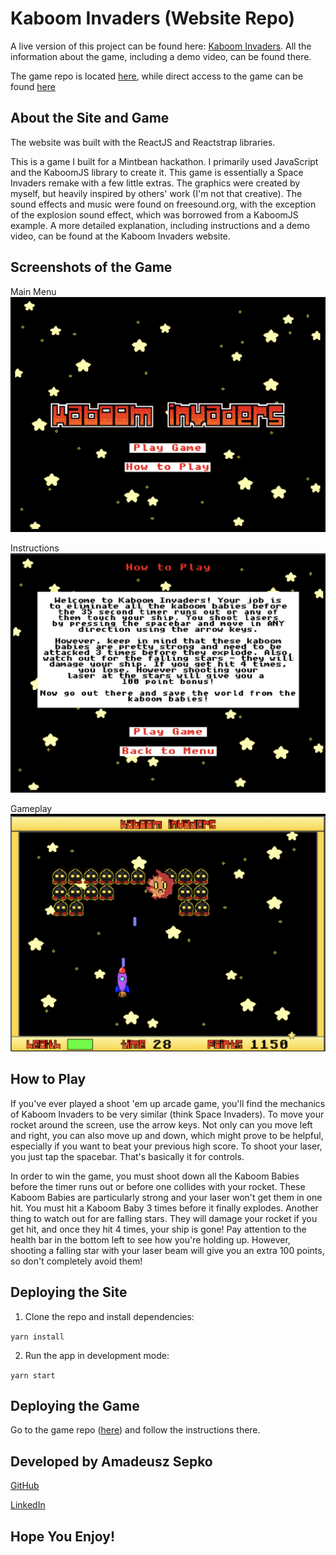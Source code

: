# Kaboom Invaders (Website Repo)

A live version of this project can be found here: [Kaboom Invaders](https://kaboom-invaders.netlify.app/). All the information about the game, including a demo video, can be found there.

The game repo is located [here](https://github.com/amad3usz/kaboom-invaders), while direct access to the game can be found [here](https://kaboom-invaders-game.netlify.app/)

## **About the Site and Game**

The website was built with the ReactJS and Reactstrap libraries.

This is a game I built for a Mintbean hackathon. I primarily used JavaScript and the KaboomJS library to create it. This game is essentially a Space Invaders remake with a few little extras. The graphics were created by myself, but heavily inspired by others' work (I'm not that creative). The sound effects and music were found on freesound.org, with the exception of the explosion sound effect, which was borrowed from a KaboomJS example. A more detailed explanation, including instructions and a demo video, can be found at the Kaboom Invaders website.

## **Screenshots of the Game**

Main Menu
![main](./screenshot-main.png)

Instructions
![rules](./screenshot-rules.png)

Gameplay
![gameplay](./screenshot-gameplay.png)

## **How to Play**

If you've ever played a shoot 'em up arcade game, you'll find the mechanics of Kaboom Invaders to be very similar (think Space Invaders). To move your rocket around the screen, use the arrow keys. Not only can you move left and right, you can also move up and down, which might prove to be helpful, especially if you want to beat your previous high score. To shoot your laser, you just tap the spacebar. That's basically it for controls.

In order to win the game, you must shoot down all the Kaboom Babies before the timer runs out or before one collides with your rocket. These Kaboom Babies are particularly strong and your laser won't get them in one hit. You must hit a Kaboom Baby 3 times before it finally explodes. Another thing to watch out for are falling stars. They will damage your rocket if you get hit, and once they hit 4 times, your ship is gone! Pay attention to the health bar in the bottom left to see how you're holding up. However, shooting a falling star with your laser beam will give you an extra 100 points, so don't completely avoid them!

## **Deploying the Site**

1. Clone the repo and install dependencies:

`yarn install`

2. Run the app in development mode:

`yarn start`

## **Deploying the Game**

Go to the game repo ([here](https://github.com/amad3usz/kaboom-invaders)) and follow the instructions there.

## **Developed by Amadeusz Sepko**

[GitHub](https://github.com/amad3usz)

[LinkedIn](https://www.linkedin.com/in/amad3usz/)

## **Hope You Enjoy!**
